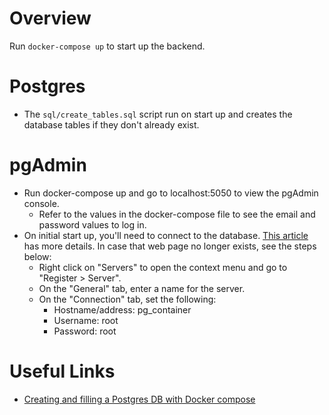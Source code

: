 # Overview
Run `docker-compose up` to start up the backend.

# Postgres
- The `sql/create_tables.sql` script run on start up and creates the database tables if they don't already exist.

# pgAdmin
- Run docker-compose up and go to localhost:5050 to view the pgAdmin console.
  - Refer to the values in the docker-compose file to see the email and password values to log in.
- On initial start up, you'll need to connect to the database. [This article](https://belowthemalt.com/2021/06/09/run-postgresql-and-pgadmin-in-docker-for-local-development-using-docker-compose/) has more details. In case that web page no longer exists, see the steps below:
  - Right click on "Servers" to open the context menu and go to "Register > Server".
  - On the "General" tab, enter a name for the server.
  - On the "Connection" tab, set the following:
    - Hostname/address: pg_container
    - Username: root
    - Password: root



# Useful Links
- [Creating and filling a Postgres DB with Docker compose](https://levelup.gitconnected.com/creating-and-filling-a-postgres-db-with-docker-compose-e1607f6f882f)